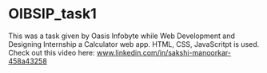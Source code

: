 # OIBSIP_task1
This was a task given by Oasis Infobyte while Web Development and Designing Internship a Calculator web app. HTML, CSS, JavaScritpt is used. 
Check out this video here: www.linkedin.com/in/sakshi-manoorkar-458a43258
